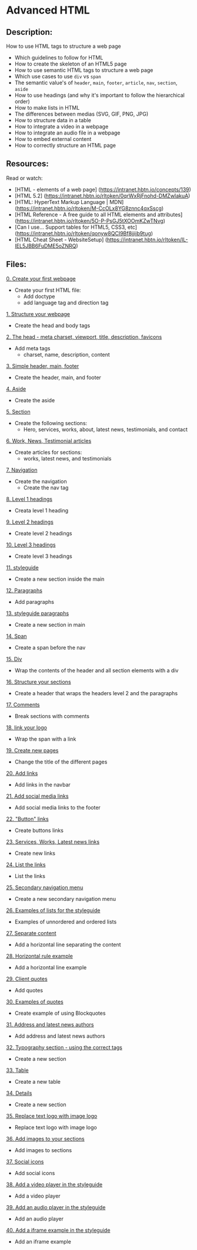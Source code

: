 # Advanced HTML
## Description:
How to use HTML tags to structure a web page
* Which guidelines to follow for HTML
* How to create the skeleton of an HTML5 page
* How to use semantic HTML tags to structure a web page
* Which use cases to use `div` vs `span`
* The semantic value's of `header`, `main`, `footer`, `article`, `nav`, `section`, `aside`
* How to use headings (and why it's important to follow the hierarchical order)
* How to make lists in HTML
* The differences between medias (SVG, GIF, PNG, JPG)
* How to structure data in a table
* How to integrate a video in a webpage
* How to integrate an audio file in a webpage
* How to embed external content
* How to correctly structure an HTML page

## Resources:
Read or watch:
* [HTML - elements of a web page] (https://intranet.hbtn.io/concepts/139)
* [HTML 5.2] (https://intranet.hbtn.io/rltoken/0qrWxRjFnohd-DMZwIakuA)
* [HTML: HyperText Markup Language | MDN] (https://intranet.hbtn.io/rltoken/M-CcOLx8YG8znnc4qxSscg)
* [HTML Reference - A free guide to all HTML elements and attributes] (https://intranet.hbtn.io/rltoken/5O-P-PsGJ5tXOOmKZwTNvg)
* [Can I use... Support tables for HTML5, CSS3, etc] (https://intranet.hbtn.io/rltoken/qonyw8QCI9Bf8jjiib9tug)
* [HTML Cheat Sheet - WebsiteSetup] (https://intranet.hbtn.io/rltoken/IL-IEL5JBB6FuDME5oZNRQ)

## Files:
[0. Create your first webpage](./0-index.html)
* Create your first HTML file:
    * Add doctype
    * add language tag and direction tag

[1. Structure your webpage](./1-index.html)
* Create the head and body tags

[2. The head - meta charset, viewport, title, description, favicons](./2-index.html)
* Add meta tags
    * charset, name, description, content

[3. Simple header, main, footer](./3-index.html)
* Create the header, main, and footer

[4. Aside](./article.html)
* Create the aside

[5. Section](./5-index.html)
* Create the following sections:
    * Hero, services, works, about, latest news, testimonials, and contact

[6. Work, News, Testimonial articles](./6-index.html)
* Create articles for sections:
    * works, latest news, and testimonials

[7. Navigation](./7-index.html)
* Create the navigation
    * Create the nav tag

[8. Level 1 headings](./8-index.html)
* Creata level 1 heading

[9. Level 2 headings](./9-index.html)
* Create level 2 headings

[10. Level 3 headings](./10-index.html)
* Create level 3 headings

[11. styleguide](./11-styleguide.html)
* Create a new section inside the main

[12. Paragraphs](./12-index.html)
* Add paragraphs

[13. styleguide paragraphs](./13-styleguide.html)
* Create a new section in main

[14. Span](./14-index.html)
* Create a span before the nav

[15. Div](./15-index.html)
* Wrap the contents of the header and all section elements with a div

[16. Structure your sections](./16-index.html)
* Create a header that wraps the headers level 2 and the paragraphs

[17. Comments](./17-index.html)
* Break sections with comments

[18. link your logo](./18-index.html)
* Wrap the span with a link

[19. Create new pages](./about.html)
* Change the title of the different pages

[20. Add links](./20-index.html)
* Add links in the navbar

[21. Add social media links](./21-index.html)
* Add social media links to the footer

[22. "Button" links](./22-index.html)
* Create buttons links

[23. Services, Works, Latest news links](./23-index.html)
* Create new links

[24. List the links](./24-index.html)
* List the links

[25. Secondary navigation menu](./25-index.html)
* Create a new secondary navigation menu

[26. Examples of lists for the styleguide](./26-styleguide.html)
* Examples of unnordered and ordered lists

[27. Separate content](./27-index.html)
* Add a horizontal line separating the content

[28. Horizontal rule example](./28-styleguide.html)
* Add a horizontal line example

[29. Client quotes](./29-index.html)
* Add quotes

[30. Examples of quotes](./30-styleguide.html)
* Create example of using Blockquotes

[31. Address and latest news authors](./31-index.html)
* Add address and latest news authors

[32. Typography section - using the correct tags](./32-styleguide.html)
* Create a new section

[33. Table](./33-styleguide.html)
* Create a new table

[34. Details](./34-styleguide.html)
* Create a new section

[35. Replace text logo with image logo](./35-index.html)
* Replace text logo with image logo

[36. Add images to your sections](./36-index.html)
* Add images to sections

[37. Social icons](./index.html)
* Add social icons

[38. Add a video player in the styleguide](./38-styleguide.html)
* Add a video player

[39. Add an audio player in the styleguide](./39-styleguide.html)
* Add an audio player

[40. Add a iframe example in the styleguide](./styleguide.html)
* Add an iframe example